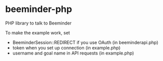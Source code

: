 # beeminder-php
PHP library to talk to Beeminder

To make the example work, set
- BeeminderSession::REDIRECT if you use OAuth (in beeminderapi.php)
- token when you set up connection (in example.php)
- username and goal name in API requests (in example.php)

